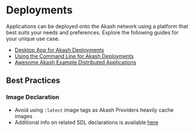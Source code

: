 # Deployments

Applications can be deployed onto the Akash network using a platform that best suits your needs and preferences. Explore the following guides for your unique use case.

* [Desktop App for Akash Deployments ](broken-reference)
* [Using the Command Line for Akash Deployments ](cli/)
* [Awesome Akash Example Distributed Applications](apps-on-akash.md)

## Best Practices

### Image Declaration

* Avoid using `:latest` image tags as Akash Providers heavily cache images
* Additional info on related SDL declarations is available [here](https://docs.akash.network/readme/stack-definition-language#services)
